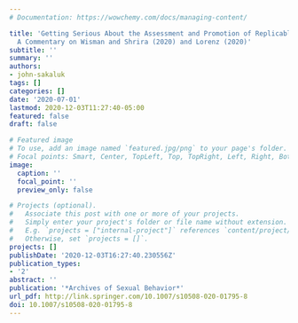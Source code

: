 ```yaml
---
# Documentation: https://wowchemy.com/docs/managing-content/

title: 'Getting Serious About the Assessment and Promotion of Replicable Sexual Science:
  A Commentary on Wisman and Shrira (2020) and Lorenz (2020)'
subtitle: ''
summary: ''
authors:
- john-sakaluk
tags: []
categories: []
date: '2020-07-01'
lastmod: 2020-12-03T11:27:40-05:00
featured: false
draft: false

# Featured image
# To use, add an image named `featured.jpg/png` to your page's folder.
# Focal points: Smart, Center, TopLeft, Top, TopRight, Left, Right, BottomLeft, Bottom, BottomRight.
image:
  caption: ''
  focal_point: ''
  preview_only: false

# Projects (optional).
#   Associate this post with one or more of your projects.
#   Simply enter your project's folder or file name without extension.
#   E.g. `projects = ["internal-project"]` references `content/project/deep-learning/index.md`.
#   Otherwise, set `projects = []`.
projects: []
publishDate: '2020-12-03T16:27:40.230556Z'
publication_types:
- '2'
abstract: ''
publication: '*Archives of Sexual Behavior*'
url_pdf: http://link.springer.com/10.1007/s10508-020-01795-8
doi: 10.1007/s10508-020-01795-8
---
```

